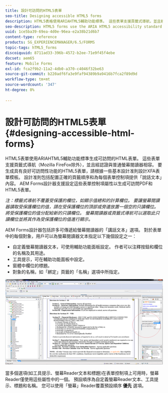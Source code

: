```yaml
---
title: 設計可訪問的HTML5表單
seo-title: Designing accessible HTML5 forms
description: HTML5表格使用ARIAHTML5輔助功能標準。 這些表單支援頁籤式導航，並且經認證與普通螢幕閱讀器相容。
seo-description: HTML5 forms use the ARIA HTML5 accessibility standard. These forms support tabbed navigation and are certified to be compatible with common screen readers.
uuid: 1ce5ba39-69ea-4d0e-96ea-e2a38b21d6b7
content-type: reference
products: SG_EXPERIENCEMANAGER/6.5/FORMS
topic-tags: hTML5_forms
discoiquuid: 8711ad33-396b-4572-b2ee-71e9f45f4ebe
docset: aem65
feature: Mobile Forms
exl-id: fca2f9b2-11a2-4db0-a370-c4046f32be63
source-git-commit: b220adf6fa3e9faf94389b9a9416b7fca2f89d9d
workflow-type: tm+mt
source-wordcount: '347'
ht-degree: 0%

---
```


# 設計可訪問的HTML5表單 {#designing-accessible-html-forms}

HTML5表單使用ARIAHTML5輔助功能標準生成可訪問的HTML表單。 這些表單支援頁籤式導航（Mozilla FireFox除外），並且經認證與普通螢幕閱讀器相容。 要生成具有良好可訪問性功能的HTML5表單，請根據一些基本設計准則設計XFA表單模板。 設計准則包括配置正確的頁籤順序和為每個表單控制項提供「說話文本」內容。 AEM Forms設計器支援設定這些表單控制項屬性以生成可訪問PDF和HTML5表單。

*注：標籤式導航不覆蓋受保護的欄位，如顯示值總和的計算欄位。 要讓螢幕閱讀器讀取受保護欄位的值，請在受保護欄位的頂部或旁邊放置一個空的只讀欄位。 將受保護欄位的值分配給新的只讀欄位。 螢幕閱讀器或頁籤式導航可以選取此只讀欄位並將其作為受保護欄位的值進行顯示。*

AEM Forms設計器包括許多可傳遞給螢幕閱讀器的「講話文本」選項。 對於表單中的每個對象，用戶可以為螢幕閱讀器文本指定以下幾個設定之一：

* 自定義螢幕閱讀器文本，可使用輔助功能面板設定。 作者可以注釋按鈕和欄位的名稱及其用途。
* 工具提示，可在輔助功能面板中設定。
* 窗體中欄位的標題。
* 對象的名稱，如「綁定」頁籤的「名稱」選項中所指定。

![輔助](assets/accessibility.png)

當多個選項(如工具提示、螢幕Reader文本和標題)在表單控制項上可用時，螢幕Reader僅使用這些屬性中的一個。 預設順序為自定義螢幕Reader文本、工具提示、標題和名稱。 您可以使用「螢幕」Reader覆蓋預設順序 **優先** 選項。
